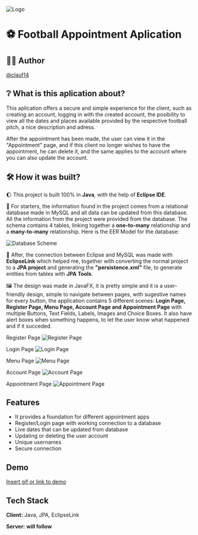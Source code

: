 
![Logo](https://i.imgur.com/wOUxPX3.png)


# ⚽ Football Appointment Aplication



 

## 👨‍🎓 Author

[@clauf14](https://www.github.com/clauf14)


## ❔ What is this aplication about?
This aplication offers a secure and simple experience for the client, such as creating an account, logging in with the created account, the posibility to view all the dates and places available provided by the respective football pitch, a nice description and adress.

 After the appointment has been made, the user can view it in the "Appointment" page, and if this client no longer wishes to have the appointment, he can delete it, and the same applies to the account where you can also update the account.
## 🛠️  How it was built?
🌔 This project is built 100% in **Java**, with the help of **Eclipse IDE**.

💾 For starters, the information found in the project comes from a relational database made in MySQL and all data can be updated from this database. All the information from the project were provided from the database. The schema contains 4 tables, linking together a **one-to-many** relationship and a **many-to-many** relationship. Here is the EER Model for the database:

![Database Scheme](https://i.imgur.com/QGF7Jo9.png)

🔗 After, the connection between Eclipse and MySQL was made with **EclipseLink** which helped me, together with converting the normal project to a **JPA project** and generating the **"persistence.xml"** file, to generate entities from tables with **JPA Tools**.

🖼️ The design was made in JavaFX, it is pretty simple and it is a user-friendly design, simple to navigate between pages, with sugestive names for every button, the application contains 5 different scenes: **Login Page, Register Page, Menu Page, Account Page and Appointment Page** with multiple Buttons, Text Fields, Labels, Images and Choice Boxes. It also have alert boxes when something happens, to let the user know what happened and if it succeded.

Register Page
![Register Page](https://i.imgur.com/GwpoALZ.png)

Login Page
![Login Page](https://i.imgur.com/ZnUci6Y.png)

Menu Page
![Menu Page](https://i.imgur.com/aCwYtTP.png)

Account Page
![Account Page](https://i.imgur.com/DmoCl8R.png)

Appointment Page
![Appointment Page](https://i.imgur.com/Z4T8sfO.png)
## Features

- It provides a foundation for different appointment apps
- Register/Login page with working connection to a database
- Live dates that can be updated from database
- Updating or deleting the user account
- Unique usernames
- Secure connection


## Demo

[Insert gif or link to demo](https://youtu.be/6qYj1UdOwKk)


## Tech Stack

**Client:** Java, JPA, EclipseLink

**Server:** **will follow**

